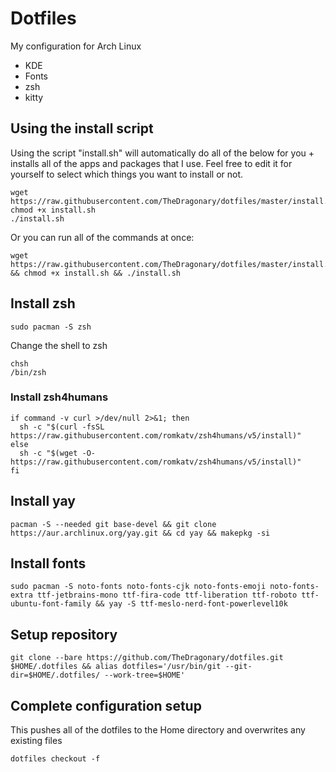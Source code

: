 # Dotfiles
My configuration for Arch Linux
- KDE
- Fonts
- zsh
- kitty

## Using the install script
Using the script "install.sh" will automatically do all of the below for you + installs all of the apps and packages that I use. Feel free to edit it for yourself to select which things you want to install or not.
```
wget https://raw.githubusercontent.com/TheDragonary/dotfiles/master/install.sh
chmod +x install.sh
./install.sh
```
Or you can run all of the commands at once:
```
wget https://raw.githubusercontent.com/TheDragonary/dotfiles/master/install.sh && chmod +x install.sh && ./install.sh
```

## Install zsh
```
sudo pacman -S zsh 
```
Change the shell to zsh
```
chsh
/bin/zsh
```
### Install zsh4humans
```
if command -v curl >/dev/null 2>&1; then
  sh -c "$(curl -fsSL https://raw.githubusercontent.com/romkatv/zsh4humans/v5/install)"
else
  sh -c "$(wget -O- https://raw.githubusercontent.com/romkatv/zsh4humans/v5/install)"
fi
```
## Install yay
```
pacman -S --needed git base-devel && git clone https://aur.archlinux.org/yay.git && cd yay && makepkg -si
```
## Install fonts
```
sudo pacman -S noto-fonts noto-fonts-cjk noto-fonts-emoji noto-fonts-extra ttf-jetbrains-mono ttf-fira-code ttf-liberation ttf-roboto ttf-ubuntu-font-family && yay -S ttf-meslo-nerd-font-powerlevel10k
```

## Setup repository
```
git clone --bare https://github.com/TheDragonary/dotfiles.git $HOME/.dotfiles && alias dotfiles='/usr/bin/git --git-dir=$HOME/.dotfiles/ --work-tree=$HOME'
```

## Complete configuration setup
This pushes all of the dotfiles to the Home directory and overwrites any existing files
```
dotfiles checkout -f
```
